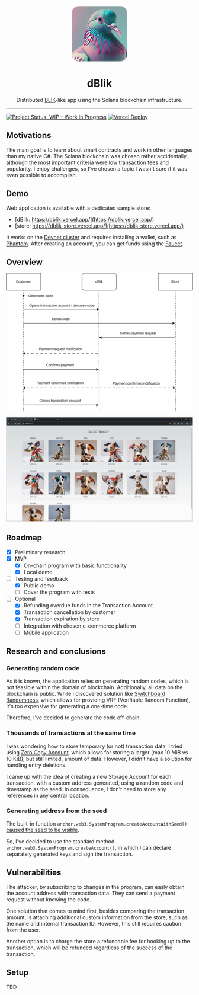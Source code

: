 <div align="center">

<a href="https://dblik.vercel.app/"><img src="assets/logo.png" width="150" height="150"/></a>

<h1>dBlik</h1>

Distributed [BLIK](https://www.blik.com/)-like app using the Solana blockchain infrastructure.

</div>

---

[![Project Status: WIP – Work in Progress](https://img.shields.io/badge/Project%20Status-WIP-yellow.svg)](https://github.com/Karlos348/dBlik)
[![Vercel Deploy](https://deploy-badge.vercel.app/vercel/dblik)](https://dblik.vercel.app/)


## Motivations
The main goal is to learn about smart contracts and work in other languages than my native C#. The Solana blockchain was chosen rather accidentally, although the most important criteria were low transaction fees and popularity. I enjoy challenges, so I've chosen a topic I wasn't sure if it was even possible to accomplish.

## Demo
Web application is available with a dedicated sample store:
- [dBlik: https://dblik.vercel.app/](https://dblik.vercel.app/)
- [store: https://dblik-store.vercel.app/](https://dblik-store.vercel.app/)

It works on the [Devnet cluster](https://explorer.solana.com/address/EE4v8mDaBcnXjYakNPUExR1DGZXS4ba4vyBSrqXXRRF3?cluster=devnet) and requires installing a wallet, such as [Phantom](https://phantom.app/). After creating an account, you can get funds using the [Faucet](https://faucet.solana.com/).

## Overview

<div align="center">

![overview](assets/overview.svg)

![animation](assets/animation.gif)
</div>

## Roadmap
- [x] Preliminary research
- [x] MVP
    - [x] On-chain program with basic functionality
    - [x] Local demo
- [ ] Testing and feedback
    - [x] Public demo
    - [ ] Cover the program with tests
- [ ] Optional
    - [x] Refunding overdue funds in the Transaction Account
    - [x] Transaction cancellation by customer
    - [x] Transaction expiration by store
    - [ ] Integration with chosen e-commerce platform
    - [ ] Mobile application

## Research and conclusions
### Generating random code

As it is known, the application relies on generating random codes, which is not feasible within the domain of blockchain. Additionally, all data on the blockchain is public. While I discovered solution like [Switchboard Randomness](https://docs.switchboard.xyz/randomness), which allows for providing VRF (Verifiable Random Function), it's too expensive for generating a one-time code.

Therefore, I've decided to generate the code off-chain.

### Thousands of transactions at the same time

I was wondering how to store temporary (or not) transaction data. I tried using [Zero Copy Account](https://solana.com/docs/core/accounts#creating), which allows for storing a larger (max 10 MiB vs 10 KiB), but still limited, amount of data. However, I didn't have a solution for handling entry deletions.

I came up with the idea of creating a new Storage Account for each transaction, with a custom address generated, using a random code and timestamp as the seed. In consequence, I don't need to store any references in any central location.

### Generating address from the seed

The built-in function `anchor.web3.SystemProgram.createAccountWithSeed()` [caused the seed to be visible](https://explorer.solana.com/tx/4a2Ra4p59sJeZ4c877xd6hfieqRxSr52begUJKXYDkq9ARPYMotRhwbzD5k8DoD3Ce17qZ6GbudQYUm7vfBK411w?cluster=devnet). 

So, I've decided to use the standard method `anchor.web3.SystemProgram.createAccount()`, in which I can declare separately generated keys and sign the transaction.

## Vulnerabilities

The attacker, by subscribing to changes in the program, can easly obtain the account address with transaction data. They can send a payment request without knowing the code.

One solution that comes to mind first, besides comparing the transaction amount, is attaching additional custom information from the store, such as the name and internal transaction ID. However, this still requires caution from the user.

Another option is to charge the store a refundable fee for hooking up to the transaction, which will be refunded regardless of the success of the transaction.

## Setup
TBD
